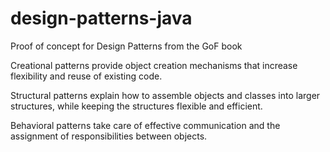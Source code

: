 # design-patterns-java
Proof of concept for Design Patterns from the GoF book

Creational patterns provide object creation mechanisms that increase flexibility and reuse of existing code.

Structural patterns explain how to assemble objects and classes into larger structures, while keeping the structures flexible and efficient.

Behavioral patterns take care of effective communication and the assignment of responsibilities between objects.
